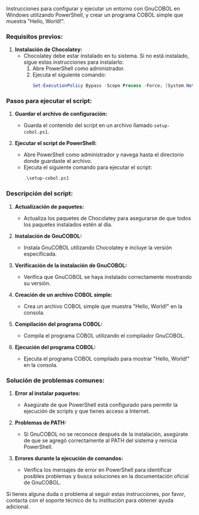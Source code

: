 Instrucciones para configurar y ejecutar un entorno con GnuCOBOL en Windows utilizando PowerShell, y crear un programa COBOL simple que muestra "Hello, World!".

### Requisitos previos:

1. **Instalación de Chocolatey:**
   - Chocolatey debe estar instalado en tu sistema. Si no está instalado, sigue estas instrucciones para instalarlo:
     1. Abre PowerShell como administrador.
     2. Ejecuta el siguiente comando:
        ```ps1
        Set-ExecutionPolicy Bypass -Scope Process -Force; [System.Net.ServicePointManager]::SecurityProtocol = [System.Net.ServicePointManager]::SecurityProtocol -bor 3072; iex ((New-Object System.Net.WebClient).DownloadString('https://chocolatey.org/install.ps1'))
        ```

### Pasos para ejecutar el script:

1. **Guardar el archivo de configuración:**
   - Guarda el contenido del script en un archivo llamado `setup-cobol.ps1`.

2. **Ejecutar el script de PowerShell:**
   - Abre PowerShell como administrador y navega hasta el directorio donde guardaste el archivo.
   - Ejecuta el siguiente comando para ejecutar el script:
     ```ps1
     .\setup-cobol.ps1
     ```

### Descripción del script:

1. **Actualización de paquetes:**
   - Actualiza los paquetes de Chocolatey para asegurarse de que todos los paquetes instalados estén al día.

2. **Instalación de GnuCOBOL:**
   - Instala GnuCOBOL utilizando Chocolatey e incluye la versión especificada.

3. **Verificación de la instalación de GnuCOBOL:**
   - Verifica que GnuCOBOL se haya instalado correctamente mostrando su versión.

4. **Creación de un archivo COBOL simple:**
   - Crea un archivo COBOL simple que muestra "Hello, World!" en la consola.

5. **Compilación del programa COBOL:**
   - Compila el programa COBOL utilizando el compilador GnuCOBOL.

6. **Ejecución del programa COBOL:**
   - Ejecuta el programa COBOL compilado para mostrar "Hello, World!" en la consola.

### Solución de problemas comunes:

1. **Error al instalar paquetes:**
   - Asegúrate de que PowerShell está configurado para permitir la ejecución de scripts y que tienes acceso a Internet.

2. **Problemas de PATH:**
   - Si GnuCOBOL no se reconoce después de la instalación, asegúrate de que se agregó correctamente al PATH del sistema y reinicia PowerShell.

3. **Errores durante la ejecución de comandos:**
   - Verifica los mensajes de error en PowerShell para identificar posibles problemas y busca soluciones en la documentación oficial de GnuCOBOL.

Si tienes alguna duda o problema al seguir estas instrucciones, por favor, contacta con el soporte técnico de tu institución para obtener ayuda adicional.
